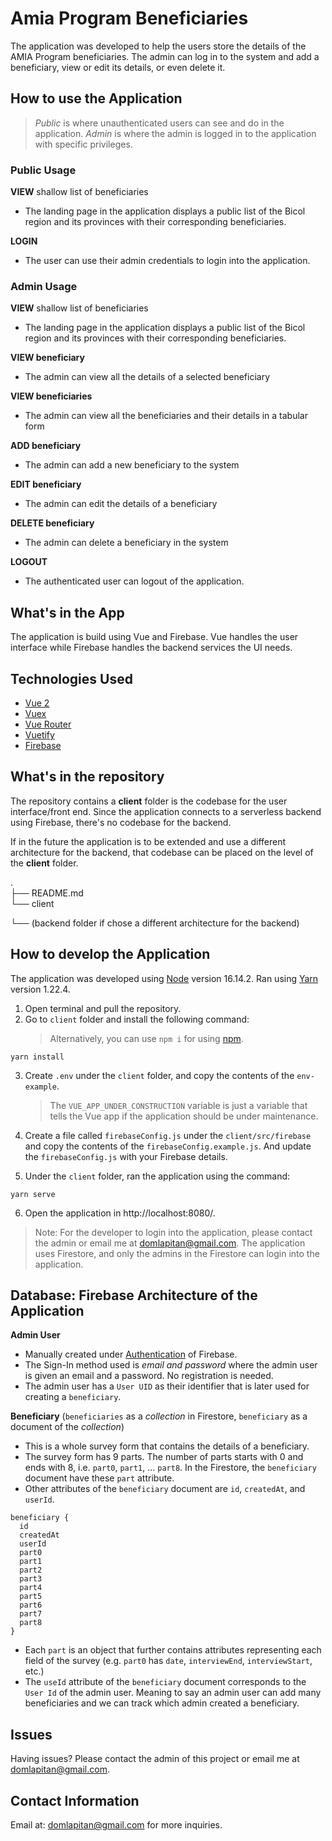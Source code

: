 # Amia Program Beneficiaries

The application was developed to help the users store the details of the AMIA Program beneficiaries. The admin can log in to the system and add a beneficiary, view or edit its details, or even delete it.

## How to use the Application

> _Public_ is where unauthenticated users can see and do in the application. _Admin_ is where the admin is logged in to the application with specific privileges.

### Public Usage

**VIEW** shallow list of beneficiaries

- The landing page in the application displays a public list of the Bicol region and its provinces with their corresponding beneficiaries.

**LOGIN**

- The user can use their admin credentials to login into the application.

### Admin Usage

**VIEW** shallow list of beneficiaries

- The landing page in the application displays a public list of the Bicol region and its provinces with their corresponding beneficiaries.

**VIEW beneficiary**

- The admin can view all the details of a selected beneficiary

**VIEW beneficiaries**

- The admin can view all the beneficiaries and their details in a tabular form

**ADD beneficiary**

- The admin can add a new beneficiary to the system

**EDIT beneficiary**

- The admin can edit the details of a beneficiary

**DELETE beneficiary**

- The admin can delete a beneficiary in the system

**LOGOUT**

- The authenticated user can logout of the application.

## What's in the App

The application is build using Vue and Firebase.
Vue handles the user interface while Firebase handles the backend services the UI needs.

## Technologies Used

- [Vue 2](https://vuejs.org/)
- [Vuex](https://vuex.vuejs.org/)
- [Vue Router](https://router.vuejs.org/)
- [Vuetify](https://vuetifyjs.com/en/)
- [Firebase](https://firebase.google.com/)

## What's in the repository

The repository contains a **client** folder is the codebase for the user interface/front end.
Since the application connects to a serverless backend using Firebase, there's no codebase for the backend.

If in the future the application is to be extended and use a different architecture for the backend, that codebase can be placed on the level of the **client** folder.

.\
├── README.md\
└── client

└── (backend folder if chose a different architecture for the backend)

## How to develop the Application

The application was developed using [Node](https://nodejs.org/en/) version 16.14.2. Ran using [Yarn](https://yarnpkg.com/) version 1.22.4.

1. Open terminal and pull the repository.
2. Go to `client` folder and install the following command:
   > Alternatively, you can use `npm i` for using [npm](https://www.npmjs.com/).

```
yarn install
```

3. Create `.env` under the `client` folder, and copy the contents of the `env-example`.

   > The `VUE_APP_UNDER_CONSTRUCTION` variable is just a variable that tells the Vue app if the application should be under maintenance.

4. Create a file called `firebaseConfig.js` under the `client/src/firebase` and copy the contents of the `firebaseConfig.example.js`. And update the `firebaseConfig.js` with your Firebase details.

5. Under the `client` folder, ran the application using the command:

```
yarn serve
```

6. Open the application in http://localhost:8080/.

> Note: For the developer to login into the application, please contact the admin or email me at domlapitan@gmail.com. The application uses Firestore, and only the admins in the Firestore can login into the application.

## Database: Firebase Architecture of the Application

**Admin User**

- Manually created under [Authentication](https://firebase.google.com/docs/auth) of Firebase.
- The Sign-In method used is _email and password_ where the admin user is given an email and a password. No registration is needed.
- The admin user has a `User UID` as their identifier that is later used for creating a `beneficiary`.

**Beneficiary** (`beneficiaries` as a _collection_ in Firestore, `beneficiary` as a document of the _collection_)

- This is a whole survey form that contains the details of a beneficiary.
- The survey form has 9 parts. The number of parts starts with 0 and ends with 8, i.e. `part0`, `part1`, ... `part8`. In the Firestore, the `beneficiary` document have these `part` attribute.
- Other attributes of the `beneficiary` document are `id`, `createdAt`, and `userId`.

```
beneficiary {
  id
  createdAt
  userId
  part0
  part1
  part2
  part3
  part4
  part5
  part6
  part7
  part8
}
```

- Each `part` is an object that further contains attributes representing each field of the survey (e.g. `part0` has `date`, `interviewEnd`, `interviewStart`, etc.)
- The `useId` attribute of the `beneficiary` document corresponds to the `User Id` of the admin user. Meaning to say an admin user can add many beneficiaries and we can track which admin created a beneficiary.

## Issues

Having issues? Please contact the admin of this project or email me at domlapitan@gmail.com.

## Contact Information

Email at: domlapitan@gmail.com for more inquiries.
